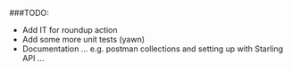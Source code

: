 ###TODO:

* Add IT for roundup action
* Add some more unit tests (yawn)
* Documentation ... e.g. postman collections and setting up with Starling API ...